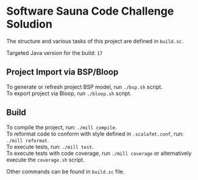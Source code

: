 # Software Sauna Code Challenge Soludion

The structure and various tasks of this project are defined in `build.sc`.

Targeted Java version for the build: `17`

## Project Import via BSP/Bloop

To generate or refresh project BSP model, run `./bsp.sh` script.  
To export project via Bloop, run `./bloop.sh` script.

## Build

To compile the project, run: `./mill compile`.  
To reformat code to conform with style defined in `.scalafmt.conf`, run: `./mill reformat`.  
To execute tests, run: `./mill test`.  
To execute tests with code coverage, run `./mill coverage` or alternatively execute the `coverage.sh` script.  

Other commands can be found in `build.sc` file.
